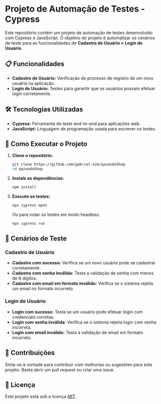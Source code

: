 
# Projeto de Automação de Testes - Cypress

Este repositório contém um projeto de automação de testes desenvolvido com Cypress e JavaScript. O objetivo do projeto é automatizar os cenários de teste para as funcionalidades de **Cadastro de Usuário** e **Login de Usuário**.

## 📋 Funcionalidades

- **Cadastro de Usuário:** Verificação do processo de registro de um novo usuário na aplicação.
- **Login de Usuário:** Testes para garantir que os usuários possam efetuar login corretamente.

## 🛠️ Tecnologias Utilizadas

- **Cypress:** Ferramenta de teste end-to-end para aplicações web.
- **JavaScript:** Linguagem de programação usada para escrever os testes.

## 🚀 Como Executar o Projeto

1. **Clone o repositório:**
   ```bash
   git clone https://github.com/gabriel-e2e/qazandoShop
   cd qazandoShop
   ```

2. **Instale as dependências:**
   ```bash
   npm install
   ```

3. **Execute os testes:**
   ```bash
   npx cypress open
   ```
   Ou para rodar os testes em modo headless:
   ```bash
   npx cypress run
   ```


## 🧪 Cenários de Teste

### Cadastro de Usuário
- **Cadastro com sucesso:** Verifica se um novo usuário pode se cadastrar corretamente.
- **Cadastro com senha inválida:** Testa a validação de senha com menos de 6 dígitos.
- **Cadastro com email em formato inválido:** Verifica se o sistema rejeita um email no formato incorreto.

### Login de Usuário
- **Login com sucesso:** Testa se um usuário pode efetuar login com credenciais corretas.
- **Login com senha inválida:** Verifica se o sistema rejeita login com senha incorreta.
- **Login com email inválido:** Testa a validação de email em formato incorreto.

## 📝 Contribuições

Sinta-se à vontade para contribuir com melhorias ou sugestões para este projeto. Basta abrir um pull request ou criar uma issue.

## 📄 Licença

Este projeto está sob a licença [MIT](LICENSE).

